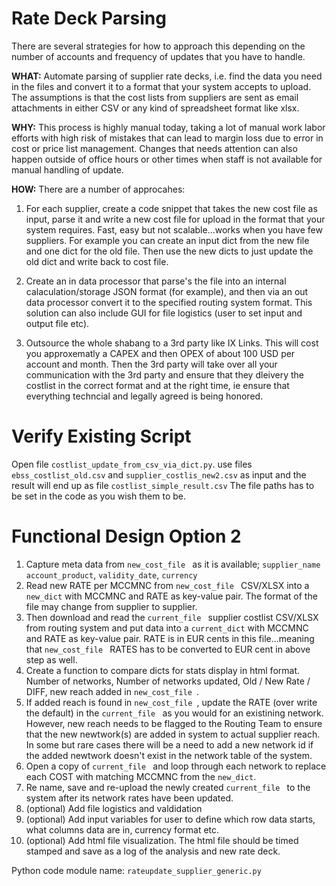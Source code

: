 # Rate Deck Parsing
There are several strategies for how to approach this depending on the number of accounts and frequency of updates that you have to handle. 

**WHAT:** Automate parsing of supplier rate decks, i.e. find the data you need in the files and convert it to a format that your system accepts to upload. The assumptions is that the cost lists from suppliers are sent as email attachments in either CSV or any kind of spreadsheet format like xlsx. 

**WHY:** This process is highly manual today, taking a lot of manual work labor efforts with high risk of mistakes that can lead to margin loss due to error in cost or price list management. Changes that needs attention can also happen outside of office hours or other times when staff is not available for manual handling of update. 

**HOW:**
There are a number of approcahes: 

1. For each supplier, create a code snippet that takes the new cost file as input, parse it and write a new cost file for upload in the format that your system requires. Fast, easy but not scalable...works when you have few suppliers. For example you can create an input dict from the new file and one dict for the old file. Then use the new dicts to just update the old dict and write back to cost file. 

2. Create an in data processor that parse's the file into an internal calaculation/storage JSON format (for example), and then via an out data processor convert it to the specified routing system format. This solution can also include GUI for file logistics (user to set input and output file etc). 

3. Outsource the whole shabang to a 3rd party like IX Links. This will cost you approxematly a CAPEX and then OPEX of about 100 USD per account and month. Then the 3rd party will take over all your communication with the 3rd party and ensure that they dleivery the costlist in the correct format and at the right time, ie ensure that everything techncial and legally agreed is being honored. 


# Verify Existing Script #

Open file `costlist_update_from_csv_via_dict.py`. use files `ebss_costlist_old.csv` and `supplier_costlis_new2.csv` as input and the result will end up as file `costlist_simple_result.csv` The file paths has to be set in the code as you wish them to be. 

# Functional Design Option 2 # 

1. Capture meta data from `new_cost_file ` as it is available; `supplier_name` `account_product`, `validity_date`, `currency`
2. Read new RATE per MCCMNC from `new_cost_file ` CSV/XLSX into a ` new_dict ` with MCCMNC and RATE as key-value pair. The format of the file may change from supplier to supplier. 
3. Then download and read the `current_file ` supplier costlist CSV/XLSX from routing system and put data into a ` current_dict ` with MCCMNC and RATE as key-value pair. RATE is in EUR cents in this file...meaning that `new_cost_file ` RATES has to be converted to EUR cent in above step as well. 
4. Create a function to compare dicts for stats display in html format. Number of networks, Number of networks updated, Old / New Rate / DIFF, new reach added in `new_cost_file `. 
5. If added reach is found in `new_cost_file `, update the RATE (over write the default) in the `current_file ` as you would for an existining network. However, new reach needs to be flagged to the Routing Team to ensure that the new newtwork(s) are added in system to actual supplier reach. In some but rare cases there will be a need to add a new network id if the added newtwork doesn't exist in the network table of the system.
6. Open a copy of `current_file ` and loop through each network to replace each COST with matching MCCMNC from the ` new_dict `. 
7. Re name, save and re-upload the newly created `current_file ` to the system after its network rates have been updated. 
8. (optional) Add file logistics and valdidation
9. (optional) Add input variables for user to define which row data starts, what columns data are in, currency format etc.
10. (optional) Add html file visualization. The html file should be timed stamped and save as a log of the analysis and new rate deck.

Python code module name: `rateupdate_supplier_generic.py`
